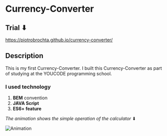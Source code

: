 # Currency-Converter
## Trial ⬇
https://piotrobrochta.github.io/currency-converter/
## Description
This is my first Currency-Converter. I built this Currency-Converter as part of studying at the YOUCODE programming school.

### I used technology 

1. **BEM** convention 
2. **JAVA Script**
3. **ES6+ feature** 


*The animation shows the simple operation of the calculator* ⬇


![Animation](https://user-images.githubusercontent.com/122232161/219079754-5eb15f92-d9e5-4623-ae08-198099b65cf9.gif)
